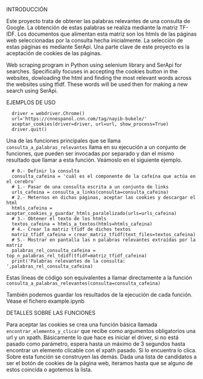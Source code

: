 INTRODUCCIÓN

Este proyecto trata de obtener las palabras relevantes de una consulta de Google. La obtención de estas palabras se realiza mediante la matriz TF-IDF. Los documentos que alimentan esta matriz son los htmls de las páginas web seleccionadas por la consulta hecha inicialmente. La selección de estas páginas es mediante SerApi. Una parte clave de este proyecto es la aceptación de cookies de las páginas. 

Web scraping program in Python using selenium library and SerApi for searches. Specifically focuses in accepting the cookies button in the websites, dowloading the html and finding the most relevant words across the websites using tfidf. These words will be used then for making a new search using SerApi.

EJEMPLOS DE USO

      driver = webdriver.Chrome()
      url='https://cnnespanol.cnn.com/tag/nayib-bukele/'
      aceptar_cookies(driver=driver, url=url, show_process=True)
      driver.quit()


Una de las funciones principales que se llama `consulta_a_palabras_relevantes` llama en su ejecución a un conjunto de funciones, que pueden ser invocadas por separado y dan el mismo resultado que llamar a esta función.
Veámoslo en el siguiente ejemplo. 

      # 0.- Definir la consulta
      consulta_cafeina = 'cuál es el componente de la cafeína que actúa en el cerebro'
      # 1.- Pasar de una consulta escrita a un conjunto de links
      urls_cafeina = consulta_a_links(consulta=consulta_cafeina)
      # 2.- Meternos en dichas páginas, aceptar las cookies y descargar el html
      htmls_cafeina = aceptar_cookies_y_guardar_htmls_paralelizado(urls=urls_cafeina)
      # 3.- Obtener el texto de los htmls
      textos_cafeina = htmls_a_textos(htmls=htmls_cafeina)
      # 4.- Crear la matriz tfidf de dichos textos
      matriz_tfidf_cafeina = crear_matriz_tfidf(text_files=textos_cafeina)
      # 5.- Mostrar en pantalla las n palabras relevantes extraídas por la matriz
      palabras_rel_consulta_cafeina = top_n_palabras_rel_tdidf(tfidf=matriz_tfidf_cafeina)
      print('Palabras relevantes de la consulta: ',palabras_rel_consulta_cafeina)

Estas líneas de código son equivalentes a llamar directamente a la función `consulta_a_palabras_relevantes(consulta=consulta_cafeina)`

También podemos guardar los resultados de la ejecución de cada función. Véase el fichero example.ipynb

DETALLES SOBRE LAS FUNCIONES

Para aceptar las cookies se crea una función básica llamada `encontrar_elemento_y_clicar` que recibe como argumentos obligatorios una url y un xpath. Básicamente lo que hace es iniciar el driver, si no está pasado como parámetro, espera hasta un máximo de 3 segundos hasta encontrar un elemento clicable con el xpath pasado. Si lo encuentra lo clica.
Sobre esta función se construyen las demás. 
Dada una lista de candidatos a ser el botón de cookies de la página web, iteramos hasta que se alguno de estos coincida o agotemos la lista.

